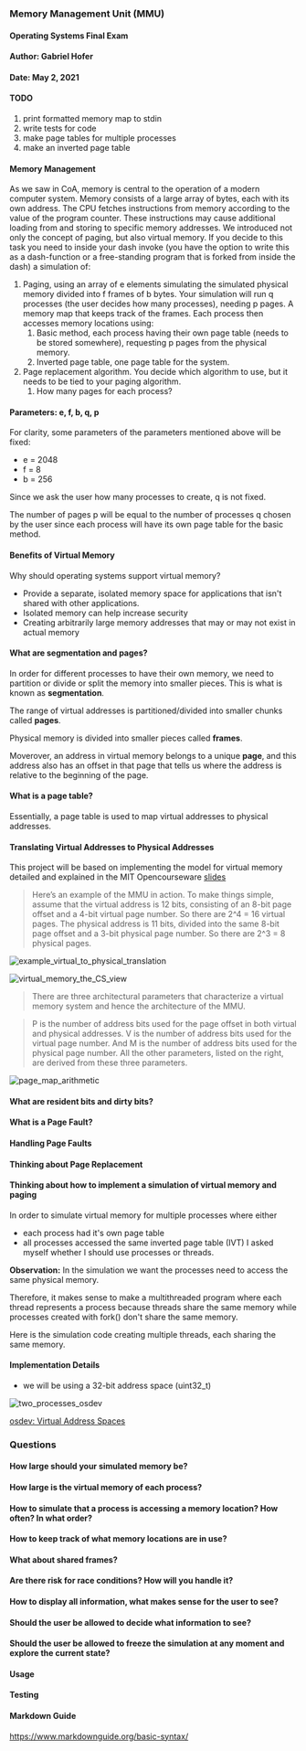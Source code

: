 ### Memory Management Unit (MMU)
#### Operating Systems Final Exam
#### Author: Gabriel Hofer
#### Date: May 2, 2021

#### TODO
1. print formatted memory map to stdin
2. write tests for code
3. make page tables for multiple processes
4. make an inverted page table 

#### Memory Management
As we saw in CoA, memory is central to the operation of a modern computer system. Memory
consists of a large array of bytes, each with its own address. The CPU fetches instructions from
memory according to the value of the program counter. These instructions may cause additional
loading from and storing to specific memory addresses.
We introduced not only the concept of paging, but also virtual memory. If you decide to this
task you need to inside your dash invoke (you have the option to write this as a dash-function or a
free-standing program that is forked from inside the dash) a simulation of:
1. Paging, using an array of e elements simulating the simulated physical memory divided into
f frames of b bytes. Your simulation will run q processes (the user decides how many
processes), needing p pages. A memory map that keeps track of the frames. Each process
then accesses memory locations using:
    1. Basic method, each process having their own page table (needs to be stored
somewhere), requesting p pages from the physical memory.
    2. Inverted page table, one page table for the system.
2. Page replacement algorithm. You decide which algorithm to use, but it needs to be tied to
your paging algorithm.
    1. How many pages for each process?





#### Parameters: e, f, b, q, p
For clarity, some parameters of the parameters mentioned above will be fixed: 

* e = 2048
* f = 8
* b = 256

Since we ask the user how many processes to create, q is not fixed.

The number of pages p will be equal to the number of processes q chosen by the user since 
each process will have its own page table for the basic method.

#### Benefits of Virtual Memory 

Why should operating systems support virtual memory?

* Provide a separate, isolated memory space for applications that isn't shared with other 
applications.
* Isolated memory can help increase security 
* Creating arbitrarily large memory addresses that may or may not exist in actual memory

#### What are segmentation and pages? 

In order for different processes to have their own memory, we need to partition or divide or split the 
memory into smaller pieces. This is what is known as **segmentation**.

The range of virtual addresses is partitioned/divided into smaller chunks called **pages**.

Physical memory is divided into smaller pieces called **frames**.

Moverover, an address in virtual memory belongs to a unique **page**, and this address
also has an offset in that page that tells us where the address is relative to the beginning
of the page.

#### What is a page table? 

Essentially, a page table is used to map virtual addresses to physical addresses. 

#### Translating Virtual Addresses to Physical Addresses

This project will be based on implementing the model for virtual memory detailed and explained 
in the MIT Opencourseware [slides](https://ocw.mit.edu/courses/electrical-engineering-and-computer-science/6-004-computation-structures-spring-2017/c16/c16s1/)

> Here’s an example of the MMU in action. To make things simple, assume that the virtual address is 12 bits, consisting of an 8-bit page offset and a 4-bit virtual page number. So there are 2^4 = 16 virtual pages. The physical address is 11 bits, divided into the same 8-bit page offset and a 3-bit physical page number. So there are  2^3 = 8 physical pages.

![example\_virtual\_to\_physical\_translation](https://github.com/hofergabriel/MMU/blob/main/images/example_virtual_to_physical_translation.png)

![virtual\_memory\_the\_CS\_view](https://github.com/hofergabriel/MMU/blob/main/images/virtual_memory_the_CS_view.png)

> There are three architectural parameters that characterize a virtual memory system and hence the architecture of the MMU.

> P is the number of address bits used for the page offset in both virtual and physical addresses. V is the number of address bits used for the virtual page number. And M is the number of address bits used for the physical page number. All the other parameters, listed on the right, are derived from these three parameters.

![page\_map\_arithmetic](https://github.com/hofergabriel/MMU/blob/main/images/page_map_arithmetic.png)


#### What are resident bits and dirty bits? 




#### What is a Page Fault? 


#### Handling Page Faults




#### Thinking about Page Replacement




#### Thinking about how to implement a simulation of virtual memory and paging

In order to simulate virtual memory for multiple processes where either 
* each process had it's own page table
* all processes accessed the same inverted page table (IVT)
I asked myself whether I should use processes or threads. 

**Observation:** In the simulation we want the processes need to access the same physical memory.

Therefore, it makes sense to make a multithreaded program where each thread represents a process
because threads share the same memory while processes created with fork() don't share the same
memory.

Here is the simulation code creating multiple threads, each sharing the same memory. 




#### Implementation Details

* we will be using a 32-bit address space (uint32\_t)



![two\_processes\_osdev](https://github.com/hofergabriel/MMU/blob/main/images/two_processes_osdev.png)


[osdev: Virtual Address Spaces](https://wiki.osdev.org/Paging#Virtual_Address_Spaces)



### Questions

#### How large should your simulated memory be? 

#### How large is the virtual memory of each process? 

#### How to simulate that a process is accessing a memory location? How often? In what order?

#### How to keep track of what memory locations are in use? 

#### What about shared frames? 

#### Are there risk for race conditions? How will you handle it? 

#### How to display all information, what makes sense for the user to see? 

#### Should the user be allowed to decide what information to see? 

#### Should the user be allowed to freeze the simulation at any moment and explore the current state? 

#### Usage

#### Testing

#### Markdown Guide
<https://www.markdownguide.org/basic-syntax/>









